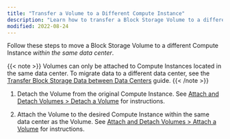 ```yaml
---
title: "Transfer a Volume to a Different Compute Instance"
description: "Learn how to transfer a Block Storage Volume to a different Compute Instance within the same data center."
modified: 2022-08-24
---
```


Follow these steps to move a Block Storage Volume to a different Compute Instance *within the same data center*.

{{< note >}}
Volumes can only be attached to Compute Instances located in the same data center. To migrate data to a different data center, see the [Transfer Block Storage Data between Data Centers](/docs/products/storage/block-storage/guides/transfer-volume-data-between-data-centers/) guide.
{{< /note >}}

1. Detach the Volume from the original Compute Instance. See [Attach and Detach Volumes > Detach a Volume](/docs/products/storage/block-storage/guides/attach-and-detach/#detach-a-volume) for instructions.

1. Attach the Volume to the desired Compute Instance within the same data center as the Volume. See [Attach and Detach Volumes > Attach a Volume](/docs/products/storage/block-storage/guides/attach-and-detach/#attach-a-volume) for instructions.
